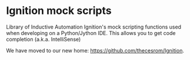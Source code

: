 # Ignition mock scripts
Library of Inductive Automation Ignition's mock scripting functions used when developing on a Python/Jython IDE. This allows you to get code completion (a.k.a. IntelliSense)

We have moved to our new home: https://github.com/thecesrom/Ignition.
